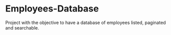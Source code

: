 # Employees-Database

Project with the objective to have a database of employees listed, paginated and searchable. 
